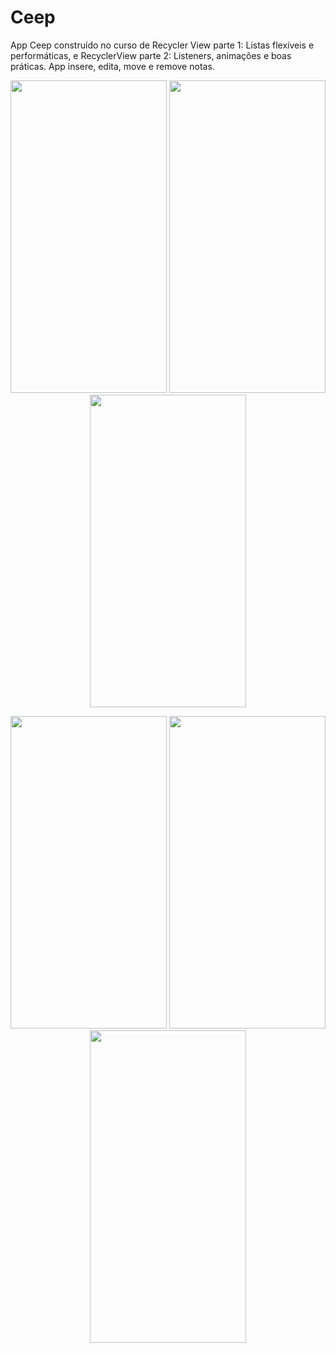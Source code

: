 # Ceep

App Ceep construído no curso de Recycler View parte 1: Listas flexíveis e performáticas, e RecyclerView parte 2: Listeners, animações e boas práticas. App insere,
edita, move e remove notas.


<p align="center">
  <img src="https://user-images.githubusercontent.com/50715392/88859800-e1357080-d1d0-11ea-80b7-959c3c3feb0d.png" width="250" height="500"/>
  <img src="https://user-images.githubusercontent.com/50715392/88859826-ec889c00-d1d0-11ea-8501-0c7643c3fe38.png" width="250" height="500"/> 
  <img src="https://user-images.githubusercontent.com/50715392/88859871-01652f80-d1d1-11ea-9988-d9d0da6e1a80.png" width="250" height="500"/> 
</p>


<p align="center">
  <img src="https://user-images.githubusercontent.com/50715392/88859890-0f1ab500-d1d1-11ea-9d84-095a7fe9149f.png" width="250" height="500"/>
  <img src="https://user-images.githubusercontent.com/50715392/88859935-22c61b80-d1d1-11ea-8dd6-e615628e0d38.png" width="250" height="500"/>
  <img src="https://user-images.githubusercontent.com/50715392/88859959-2f4a7400-d1d1-11ea-834f-451d8caf7c93.png" width="250" height="500"/>
</p>
